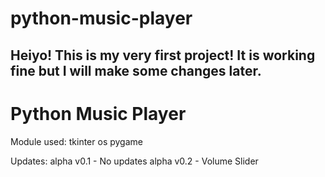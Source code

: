 # python-music-player
Heiyo! This is my very first project! It is working fine but I will make some changes later.
--------------------------------------------------------------------------------------------------
Python Music Player
===================

Module used:
tkinter
os
pygame

Updates:
alpha v0.1 - No updates
alpha v0.2 - Volume Slider
